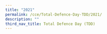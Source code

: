 ```yaml
---
title: "2021"
permalink: /cce/Total-Defence-Day-TDD/2021/
description: ""
third_nav_title: Total Defence Day (TDD)
---
```

